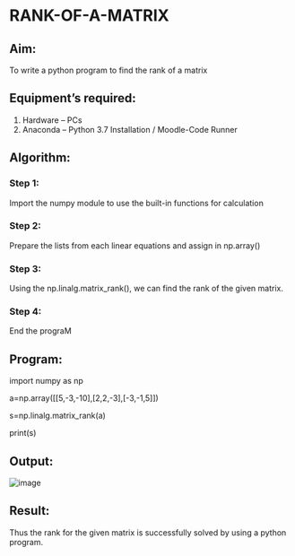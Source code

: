 # RANK-OF-A-MATRIX
## Aim:
To write a python program to find the rank of a matrix
## Equipment’s required:
1. 	Hardware – PCs
2. 	Anaconda – Python 3.7 Installation / Moodle-Code Runner
## Algorithm:
### Step 1:
Import the numpy module to use the built-in functions for calculation

### Step 2:
Prepare the lists from each linear equations and assign in np.array()

### Step 3:
Using the np.linalg.matrix_rank(), we can find the rank of the given matrix.

### Step 4:
End the prograM
## Program:
import numpy as np

a=np.array([[5,-3,-10],[2,2,-3],[-3,-1,5]])

s=np.linalg.matrix_rank(a)

print(s)
## Output:
![image](https://github.com/user-attachments/assets/e81d2a3e-e89c-41b8-a5a0-4a8ff72a1dea)

## Result:
Thus the rank for the given matrix is successfully solved by  using a python program.

